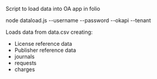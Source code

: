 Script to load data into OA app in folio

node dataload.js --username <username> --password <password> --okapi <okapi address inc. protocal> --tenant <tenant>

Loads data from data.csv creating:
- License reference data
- Publisher reference data
- journals
- requests
- charges
